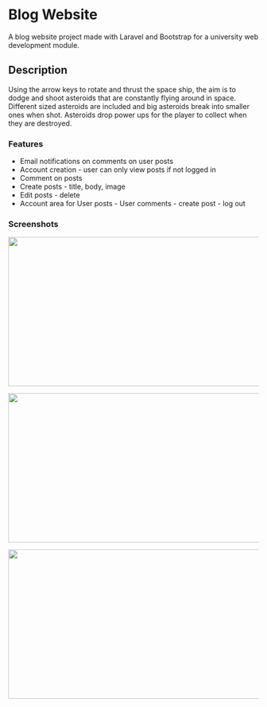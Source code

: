 # Blog Website 

A blog website project made with Laravel and Bootstrap for a university web development module.


## Description

Using the arrow keys to rotate and thrust the space ship, the aim is to dodge and shoot asteroids that are constantly flying around in space. Different sized asteroids are included and big asteroids break into smaller ones when shot. Asteroids drop power ups for the player to collect when they are destroyed. 

### Features
- Email notifications on comments on user posts
- Account creation - user can only view posts if not logged in
- Comment on posts
- Create posts - title, body, image
- Edit posts - delete
- Account area for User posts - User comments - create post - log out


### Screenshots
<p align="center">
  <img width="600" height="300" src="https://github.com/joshashton/BlogWebsiteCW1/assets/74310545/37ed4ce2-a6fb-42c2-aae9-14cff9c89c8b">
</p>



<p align="center">
  <img width="600" height="300" src="https://github.com/joshashton/BlogWebsiteCW1/assets/74310545/9947e948-0cc5-4bd6-a31d-ab521576abe4">
</p>

<p align="center">
  <img width="600" height="300" src="https://github.com/joshashton/BlogWebsiteCW1/assets/74310545/875fbf22-8915-435e-8cb2-2ff0ab8c0965">
</p>
